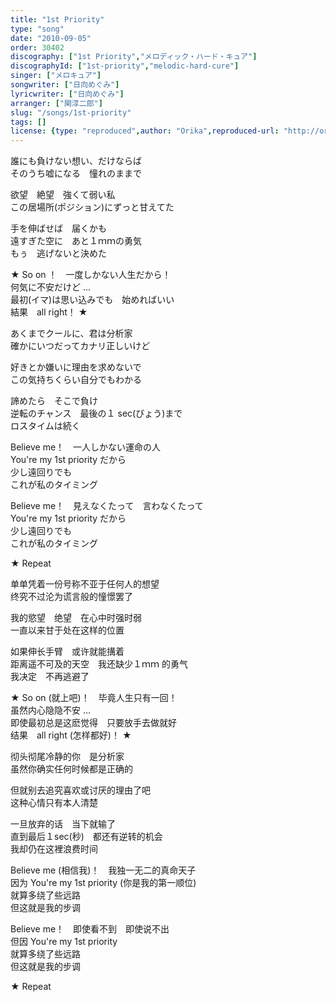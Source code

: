 ```yaml
---
title: "1st Priority"
type: "song"
date: "2010-09-05"
order: 30402
discography: ["1st Priority","メロディック・ハード・キュア"]
discographyId: ["1st-priority","melodic-hard-cure"]
singer: ["メロキュア"]
songwriter: ["日向めぐみ"]
lyricwriter: ["日向めぐみ"]
arranger: ["関淳二郎"]
slug: "/songs/1st-priority"
tags: []
license: {type: "reproduced",author: "Orika",reproduced-url: "http://orikamushi.myweb.hinet.net/",reproduced-website: "織歌蟲網站"}
---
```


誰にも負けない想い、だけならば   
そのうち嘘になる　憧れのままで   
  
欲望　絶望　強くて弱い私   
この居場所(ポジション)にずっと甘えてた   
  
手を伸ばせば　届くかも   
遠すぎた空に　あと１ｍｍの勇気   
もぅ　逃げないと決めた   
  
★ So on ！　一度しかない人生だから！   
何気に不安だけど …   
最初(イマ)は思い込みでも　始めればいい   
結果　all right！ ★   
  
あくまでクールに、君は分析家   
確かにいつだってカナリ正しいけど   
  
好きとか嫌いに理由を求めないで   
この気持ちくらい自分でもわかる   
  
諦めたら　そこで負け   
逆転のチャンス　最後の１ sec(びょう)まで   
ロスタイムは続く   
  
Believe me！　一人しかない運命の人   
You're my 1st priority だから   
少し遠回りでも   
これが私のタイミング   
  
Believe me！　見えなくたって　言わなくたって   
You're my 1st priority だから   
少し遠回りでも   
これが私のタイミング   
  
★ Repeat  
  
  <!-- 翻译 -->

单单凭着一份号称不亚于任何人的想望  
终究不过沦为谎言般的憧憬罢了  
  
我的慾望　绝望　在心中时强时弱  
一直以来甘于处在这样的位置  
  
如果伸长手臂　或许就能搆着  
距离遥不可及的天空　我还缺少１ｍｍ 的勇气  
我决定　不再逃避了  
  
★ So on (就上吧)！　毕竟人生只有一回！   
虽然内心隐隐不安 …   
即使最初总是这麽觉得　只要放手去做就好  
结果　all right (怎样都好)！ ★   
  
彻头彻尾冷静的你　是分析家  
虽然你确实任何时候都是正确的  
  
但就别去追究喜欢或讨厌的理由了吧  
这种心情只有本人清楚  
  
一旦放弃的话　当下就输了  
直到最后１sec(秒)　都还有逆转的机会  
我却仍在这裡浪费时间  
  
Believe me (相信我)！　我独一无二的真命天子  
因为 You're my 1st priority (你是我的第一顺位)  
就算多绕了些远路  
但这就是我的步调  
  
Believe me！　即使看不到　即使说不出  
但因 You're my 1st priority   
就算多绕了些远路  
但这就是我的步调  
  
★ Repeat
